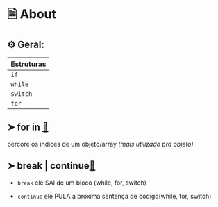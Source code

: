 # 🗎 About
## ⚙️ Geral:

Estruturas|
-----|
`if`|
`while`|
`switch`|
`for`|


## ➤ for in [🔗](https://github.com/RoniDeringer/curso_web_moderno/blob/master/estrutura_de_controle_5/forin.js)

 percore os indices de um objeto/array _(mais utilizado pra objeto)_


## ➤ break | continue[🔗](https://github.com/RoniDeringer/curso_web_moderno/blob/master/estrutura_de_controle_5/breakContinue.js)

* `break` ele SAI de um bloco (while, for, switch)

* `continue` ele PULA a próxima sentença de código(while, for, switch)

